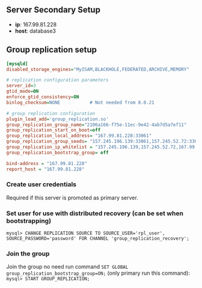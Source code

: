 ## Server Secondary Setup
- **ip**: 167.99.81.228
- **host**: database3

## Group replication setup
```ini
[mysqld]
disabled_storage_engines="MyISAM,BLACKHOLE,FEDERATED,ARCHIVE,MEMORY"

# replication configuration parameters
server_id=3
gtid_mode=ON
enforce_gtid_consistency=ON
binlog_checksum=NONE           # Not needed from 8.0.21

# group replication configuration
plugin_load_add='group_replication.so'
group_replication_group_name="2106a166-f75e-11ec-9e42-4ab7d5a7ef11"
group_replication_start_on_boot=off
group_replication_local_address= "167.99.81.228:33061"
group_replication_group_seeds= "157.245.196.139:33061,157.245.52.72:33061,167.99.81.228:33061"
group_replication_ip_whitelist = "157.245.196.139,157.245.52.72,167.99.81.228"
group_replication_bootstrap_group= off

bind-address = "167.99.81.228"
report_host = "167.99.81.228"
```

### Create user credentials
Required if this server is promoted as primary server.

### Set user for use with distributed recovery (can be set when bootstrapping)
`mysql> CHANGE REPLICATION SOURCE TO SOURCE_USER='rpl_user', SOURCE_PASSWORD='password' FOR CHANNEL 'group_replication_recovery';`

### Join the group
Join the group no need run command `SET GLOBAL group_replication_bootstrap_group=ON;` (only primary run this command):\
`mysql> START GROUP_REPLICATION;`
